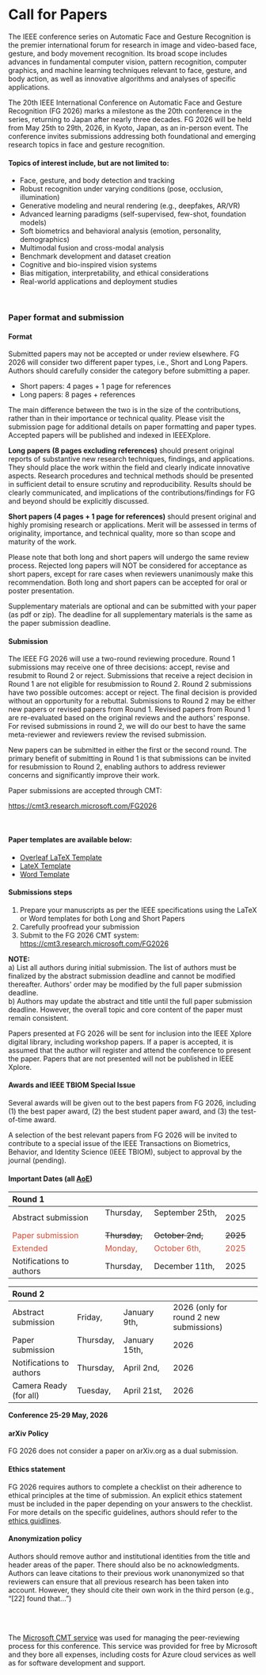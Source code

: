 # Call for Papers
The IEEE conference series on Automatic Face and Gesture Recognition is the premier international forum for research in image and video-based face, gesture, and body movement recognition. Its broad scope includes advances in fundamental computer vision, pattern recognition, computer graphics, and machine learning techniques relevant to face, gesture, and body action, as well as innovative algorithms and analyses of specific applications.

The 20th IEEE International Conference on Automatic Face and Gesture Recognition (FG 2026) marks a milestone as the 20th conference in the series, returning to Japan after nearly three decades. FG 2026 will be held from May 25th to 29th, 2026, in Kyoto, Japan, as an in-person event. The conference invites submissions addressing both foundational and emerging research topics in face and gesture recognition.

#### Topics of interest include, but are not limited to:

- Face, gesture, and body detection and tracking
- Robust recognition under varying conditions (pose, occlusion, illumination)
- Generative modeling and neural rendering (e.g., deepfakes, AR/VR)
- Advanced learning paradigms (self-supervised, few-shot, foundation models)
- Soft biometrics and behavioral analysis (emotion, personality, demographics)
- Multimodal fusion and cross-modal analysis
- Benchmark development and dataset creation
- Cognitive and bio-inspired vision systems
- Bias mitigation, interpretability, and ethical considerations
- Real-world applications and deployment studies

<br>

### Paper format and submission
#### Format

Submitted papers may not be accepted or under review elsewhere. FG 2026 will consider two different paper types, i.e., Short and Long Papers. Authors should carefully consider the category before submitting a paper.

- Short papers: 4 pages + 1 page for references
- Long papers: 8 pages + references

The main difference between the two is in the size of the contributions, rather than in their importance or technical quality. Please visit the submission page for additional details on paper formatting and paper types. Accepted papers will be published and indexed in IEEEXplore.

**Long papers (8 pages excluding references)** should present original reports of substantive new research techniques, findings, and applications. They should place the work within the field and clearly indicate innovative aspects. Research procedures and technical methods should be presented in sufficient detail to ensure scrutiny and reproducibility. Results should be clearly communicated, and implications of the contributions/findings for FG and beyond should be explicitly discussed.

**Short papers (4 pages + 1 page for references)** should present original and highly promising research or applications. Merit will be assessed in terms of originality, importance, and technical quality, more so than scope and maturity of the work.

Please note that both long and short papers will undergo the same review process. Rejected long papers will NOT be considered for acceptance as short papers, except for rare cases when reviewers unanimously make this recommendation. Both long and short papers can be accepted for oral or poster presentation.

Supplementary materials are optional and can be submitted with your paper (as pdf or zip). The deadline for all supplementary materials is the same as the paper submission deadline.


#### Submission
The IEEE FG 2026 will use a two-round reviewing procedure. Round 1 submissions may receive one of three decisions: accept, revise and resubmit to Round 2 or reject. Submissions that receive a reject decision in Round 1 are not eligible for resubmission to Round 2. Round 2 submissions have two possible outcomes: accept or reject. The final decision is provided without an opportunity for a rebuttal. Submissions to Round 2 may be either new papers or revised papers from Round 1. Revised papers from Round 1 are re-evaluated based on the original reviews and the authors' response. For revised submissions in round 2, we will do our best to have the same meta-reviewer and reviewers review the revised submission.

New papers can be submitted in either the first or the second round. The primary benefit of submitting in Round 1 is that submissions can be invited for resubmission to Round 2, enabling authors to address reviewer concerns and significantly improve their work.

Paper submissions are accepted through CMT:

https://cmt3.research.microsoft.com/FG2026

<br>

#### Paper templates are available below:
- [Overleaf LaTeX Template](https://www.overleaf.com/read/vtbwkbhhbxpp#35990f)
- [LateX Template](https://drive.google.com/file/d/1RBOaG7JogyFI7nigzHjJfn36pHQ3rakp/view?usp=sharing)
- [Word Template](https://docs.google.com/document/d/1nekOaVw4SB3U0HkgoKdf06mWzPmjDQQh/edit?usp=sharing&ouid=104016129676819843735&rtpof=true&sd=true)

#### Submissions steps
1. Prepare your manuscripts as per the IEEE specifications using the LaTeX or Word templates for both Long and Short Papers
2. Carefully proofread your submission
3. Submit to the FG 2026 CMT system: https://cmt3.research.microsoft.com/FG2026

**NOTE:**<br>
a) List all authors during initial submission. The list of authors must be finalized by the abstract submission deadline and cannot be modified thereafter. Authors' order may be modified by the full paper submission deadline.<br>
b) Authors may update the abstract and title until the full paper submission deadline. However, the overall topic and core content of the paper must remain consistent.

Papers presented at FG 2026 will be sent for inclusion into the IEEE Xplore digital library, including workshop papers. If a paper is accepted, it is assumed that the author will register and attend the conference to present the paper. Papers that are not presented will not be published in IEEE Xplore.

#### Awards and IEEE TBIOM Special Issue
Several awards will be given out to the best papers from FG 2026, including (1) the best paper award, (2) the best student paper award, and (3) the test-of-time award.

A selection of the best relevant papers from FG 2026 will be invited to contribute to a special issue of the IEEE Transactions on Biometrics, Behavior, and Identity Science (IEEE TBIOM), subject to approval by the journal (pending).


#### Important Dates (all [AoE](https://time.is/Anywhere_on_Earth))
| Round 1 |||||
|:-|:-|:-|:-|:-|
| Abstract submission                                                   | Thursday, &nbsp; | September 25th, &nbsp; | 2025 |
| <span style="color: #D64933;">Paper submission</span>               | ~~Thursday,~~    | ~~October 2nd,~~       | ~~2025~~ |
| <span style="color: #D64933;">Extended</span>                       | <span style="color: #D64933;">Monday,</span> | <span style="color: #D64933;">October 6th,</span> | <span style="color: #D64933;">2025</span> |
| Notifications to authors &nbsp;                                       | Thursday,        | December 11th,         | 2025 |


| Round 2 |||||
|:-|:-|:-|:-|:-|
| Abstract submission             | Friday,          | January 9th,                             | 2026 (only for round 2 new submissions) |
| Paper submission                | Thursday, &nbsp; | January 15th,&nbsp;&nbsp;&nbsp;&nbsp;&nbsp;&nbsp;&nbsp; | 2026  |
| Notifications to authors &nbsp; | Thursday,        | April 2nd,                               | 2026  |
| Camera Ready (for all)          | Tuesday,         | April 21st,                              | 2026  |

**Conference 25-29 May, 2026**

#### arXiv Policy
FG 2026 does not consider a paper on arXiv.org as a dual submission.

#### Ethics statement
FG 2026 requires authors to complete a checklist on their adherence to ethical principles at the time of submission. An explicit ethics statement must be included in the paper depending on your answers to the checklist. For more details on the specific guidelines, authors should refer to the [ethics guidlines](https://docs.google.com/document/d/1r0uWqoERCr_pRlPszh6CtD_3z2gnCe8XdBa-3Le9lpM/edit?usp=sharing).

#### Anonymization policy
Authors should remove author and institutional identities from the title and header areas of the paper. There should also be no acknowledgments. Authors can leave citations to their previous work unanonymized so that reviewers can ensure that all previous research has been taken into account. However, they should cite their own work in the third person (e.g., “[22] found that…”)

<br>
<br>

The [Microsoft CMT service](https://cmt3.research.microsoft.com/) was used for managing the peer-reviewing process for this conference. This service was provided for free by Microsoft and they bore all expenses, including costs for Azure cloud services as well as for software development and support.